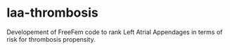 # laa-thrombosis
Developement of FreeFem code to rank Left Atrial Appendages in terms of risk for thrombosis propensity.
